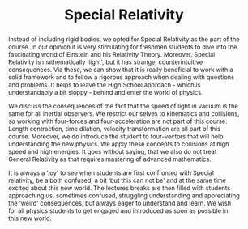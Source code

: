 ---
title: Special Relativity
numbering:
  title:
    enabled: false

abstract: |
  Instead of including rigid bodies, we opted for Special Relativity as the part of the course. In our opinion it is very stimulating for freshmen students to dive into the fascinating world of Einstein and his Relativity Theory. Moreover, Special Relativity is mathematically 'light', but it has strange, counterintuitive consequences. Via these, we can show that it is really beneficial to work with a solid framework and to follow a rigorous approach when dealing with questions and problems. It helps to leave the High School approach - which is understandably a bit sloppy - behind and enter the world of physics.

  We discuss the consequences of the fact that the speed of light in vacuum is the same for all inertial observers. We restrict our selves to kinematics and collisions, so working with four-forces and four-acceleration are not part of this course. Length contraction, time dilation, velocity transformation are all part of this course. Moreover, we do introduce the student to four-vectors that will help understanding the new physics. We apply these concepts to collisions at high speed and high energies. It goes without saying, that we also do not treat General Relativity as that requires mastering of advanced mathematics.

  It is always a 'joy' to see when students are first confronted with Special relativity, be a both confused, a bit 'but this can not be' and at the same time excited about this new world. The lectures breaks are then filled with students approaching us, sometimes confused, struggling understanding and appreciating the 'weird' consequences, but always eager to understand and learn. We wish for all physics students to get engaged and introduced as soon as possible in this new world.
---